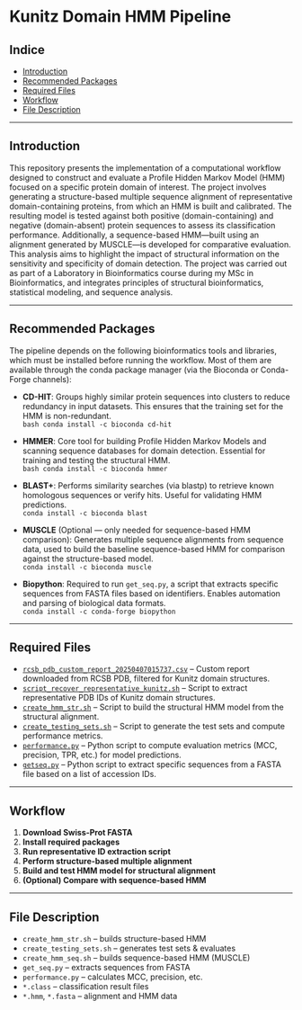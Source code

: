 # Kunitz Domain HMM Pipeline

## Indice

- [Introduction](#introduction)
- [Recommended Packages](#recommended-packages)
- [Required Files](#required-files)
- [Workflow](#workflow)
- [File Description](#file-description)

---

## Introduction

This repository presents the implementation of a computational workflow designed to construct and evaluate a Profile Hidden Markov Model (HMM) focused on a specific protein domain of interest. The project involves generating a structure-based multiple sequence alignment of representative domain-containing proteins, from which an HMM is built and calibrated. The resulting model is tested against both positive (domain-containing) and negative (domain-absent) protein sequences to assess its classification performance. Additionally, a sequence-based HMM—built using an alignment generated by MUSCLE—is developed for comparative evaluation. This analysis aims to highlight the impact of structural information on the sensitivity and specificity of domain detection. The project was carried out as part of a Laboratory in Bioinformatics course during my MSc in Bioinformatics, and integrates principles of structural bioinformatics, statistical modeling, and sequence analysis.

---

## Recommended Packages

The pipeline depends on the following bioinformatics tools and libraries, which must be installed before running the workflow. Most of them are available through the conda package manager (via the Bioconda or Conda-Forge channels):

- **CD-HIT**: Groups highly similar protein sequences into clusters to reduce redundancy in input datasets. This ensures that the training set for the HMM is non-redundant.  
  `bash conda install -c bioconda cd-hit`

- **HMMER**: Core tool for building Profile Hidden Markov Models and scanning sequence databases for domain detection. Essential for training and testing the structural HMM.  
  `bash conda install -c bioconda hmmer`

- **BLAST+**: Performs similarity searches (via blastp) to retrieve known homologous sequences or verify hits. Useful for validating HMM predictions.  
  `conda install -c bioconda blast`

- **MUSCLE** (Optional — only needed for sequence-based HMM comparison): Generates multiple sequence alignments from sequence data, used to build the baseline sequence-based HMM for comparison against the structure-based model.  
  `conda install -c bioconda muscle`

- **Biopython**: Required to run `get_seq.py`, a script that extracts specific sequences from FASTA files based on identifiers. Enables automation and parsing of biological data formats.  
  `conda install -c conda-forge biopython`

---

## Required Files

- [`rcsb_pdb_custom_report_20250407015737.csv`](./rcsb_pdb_custom_report_20250407015737.csv) – Custom report downloaded from RCSB PDB, filtered for Kunitz domain structures.
- [`script_recover_representative_kunitz.sh`](./script_recover_representative_kunitz.sh) – Script to extract representative PDB IDs of Kunitz domain structures.
- [`create_hmm_str.sh`](./create_hmm_str.sh) – Script to build the structural HMM model from the structural alignment.
- [`create_testing_sets.sh`](./create_testing_sets.sh) – Script to generate the test sets and compute performance metrics.
- [`performance.py`](./performance.py) – Python script to compute evaluation metrics (MCC, precision, TPR, etc.) for model predictions.
- [`getseq.py`](./getseq.py) – Python script to extract specific sequences from a FASTA file based on a list of accession IDs.


---

## Workflow

1. **Download Swiss-Prot FASTA**  
2. **Install required packages**  
3. **Run representative ID extraction script**  
4. **Perform structure-based multiple alignment**  
5. **Build and test HMM model for structural alignment**  
6. **(Optional) Compare with sequence-based HMM**

---

## File Description

- `create_hmm_str.sh` – builds structure-based HMM  
- `create_testing_sets.sh` – generates test sets & evaluates  
- `create_hmm_seq.sh` – builds sequence-based HMM (MUSCLE)  
- `get_seq.py` – extracts sequences from FASTA  
- `performance.py` – calculates MCC, precision, etc.  
- `*.class` – classification result files  
- `*.hmm`, `*.fasta` – alignment and HMM data
